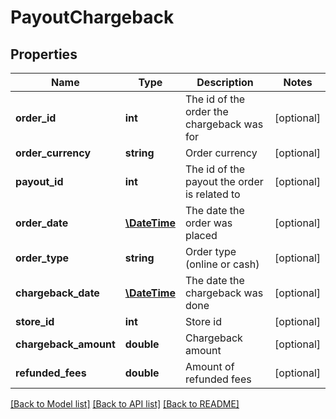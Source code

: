 # PayoutChargeback

## Properties
Name | Type | Description | Notes
------------ | ------------- | ------------- | -------------
**order_id** | **int** | The id of the order the chargeback was for | [optional] 
**order_currency** | **string** | Order currency | [optional] 
**payout_id** | **int** | The id of the payout the order is related to | [optional] 
**order_date** | [**\DateTime**](\DateTime.md) | The date the order was placed | [optional] 
**order_type** | **string** | Order type (online or cash) | [optional] 
**chargeback_date** | [**\DateTime**](\DateTime.md) | The date the chargeback was done | [optional] 
**store_id** | **int** | Store id | [optional] 
**chargeback_amount** | **double** | Chargeback amount | [optional] 
**refunded_fees** | **double** | Amount of refunded fees | [optional] 

[[Back to Model list]](../README.md#documentation-for-models) [[Back to API list]](../README.md#documentation-for-api-endpoints) [[Back to README]](../README.md)


